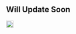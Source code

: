 ## Will Update Soon
[<img src="https://api.gitsponsors.com/api/badge/img?id=893877383" height="20">](https://api.gitsponsors.com/api/badge/link?p=avu8PEBqeodNoj/Hp8y9knBOiyzvEoPmzb+4dQrnHuxXrqqE6eIioiDuQ75gFUoAHbXSv9FJg1BIruoDdOmGmqcRCXM/8ZWALMr7QWO9FiSEaJo0iOsb8pXXcqq2jWvlywpIOymJcrIJ2CSX0dwYfQ==)
